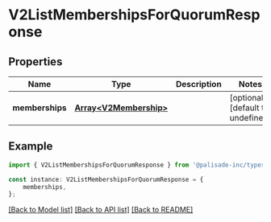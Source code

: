 # V2ListMembershipsForQuorumResponse


## Properties

Name | Type | Description | Notes
------------ | ------------- | ------------- | -------------
**memberships** | [**Array&lt;V2Membership&gt;**](V2Membership.md) |  | [optional] [default to undefined]

## Example

```typescript
import { V2ListMembershipsForQuorumResponse } from '@palisade-inc/typescript-sdk';

const instance: V2ListMembershipsForQuorumResponse = {
    memberships,
};
```

[[Back to Model list]](../README.md#documentation-for-models) [[Back to API list]](../README.md#documentation-for-api-endpoints) [[Back to README]](../README.md)
